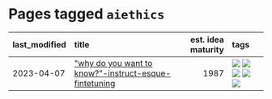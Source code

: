 # Pages tagged `aiethics`

|last_modified|title|est. idea maturity|tags
|:---|:---|---:|:---|
|2023-04-07|["why do you want to know?"-instruct-esque-fintetuning](../whydoyouwantoknow.md)|1987|[![](https://img.shields.io/badge/tag-aiethics-6ee5de)](../tags/aiethics.md) [![](https://img.shields.io/badge/tag-alignment-8e95e2)](../tags/alignment.md) [![](https://img.shields.io/badge/tag-dialogue-48b79f)](../tags/dialogue.md) [![](https://img.shields.io/badge/tag-models-161a53)](../tags/models.md) [![](https://img.shields.io/badge/tag-wip-97a75e)](../tags/wip.md)|